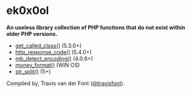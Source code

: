 # ek0x0ol

**An useless library collection of PHP functions that do not exist within older PHP versions.**

- [get_called_class()](get_called_class.php) (5.3.0+)
- [http_response_code()](http_response_code.php) (5.4.0+)
- [mb_detect_encoding()](mb_detect_encoding.php) (4.0.6+)
- [money_format()](money_format.php) (WIN OS)
- [str_split()](str_split.php) (5+)

Compiled by, Travis van der Font  ([@travisfont](https://twitter.com/travisfont)).
